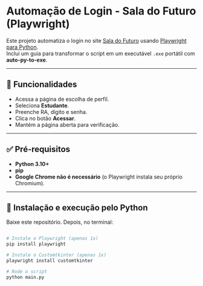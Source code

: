 # Automação de Login - Sala do Futuro (Playwright)

Este projeto automatiza o login no site [Sala do Futuro](https://saladofuturo.educacao.sp.gov.br) usando [Playwright para Python](https://playwright.dev/python/).  
Inclui um guia para transformar o script em um executável `.exe` portátil com **auto-py-to-exe**.

---

## 📌 Funcionalidades
- Acessa a página de escolha de perfil.
- Seleciona **Estudante**.
- Preenche RA, dígito e senha.
- Clica no botão **Acessar**.
- Mantém a página aberta para verificação.

---

## ✅ Pré-requisitos
- **Python 3.10+**
- **pip**
- **Google Chrome não é necessário** (o Playwright instala seu próprio Chromium).


---

## 🔧 Instalação e execução pelo Python
Baixe este repositório. Depois, no terminal:

```bash

# Instale o Playwright (apenas 1x)
pip install playwright

# Instale o Customtkinter (apenas 1x)
playwright install customtkinter

# Rode o script
python main.py
